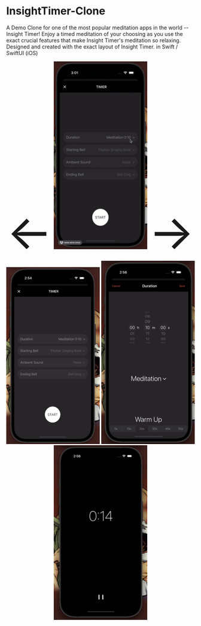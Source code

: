 # InsightTimer-Clone
A Demo Clone for one of the most popular meditation apps in the world -- Insight Timer! Enjoy a timed meditation of your choosing as you use the exact crucial features that make Insight Timer's meditation so relaxing. Designed and created with the exact layout of Insight Timer. in Swift / SwiftUI (iOS)

<div align="center" >
  <span style="font-size: 128px;">&larr;</span> <img src="img/github/demo.gif" width="250"> <span style="font-size: 128px;">&rarr;</span>
</div>

<div align="center" >
  <img src="img/github/timerInput.png" width="250">    <img src="img/github/duration.png" width="250">    <img src="img/github/timerRunning.png" width="250">
</div>
